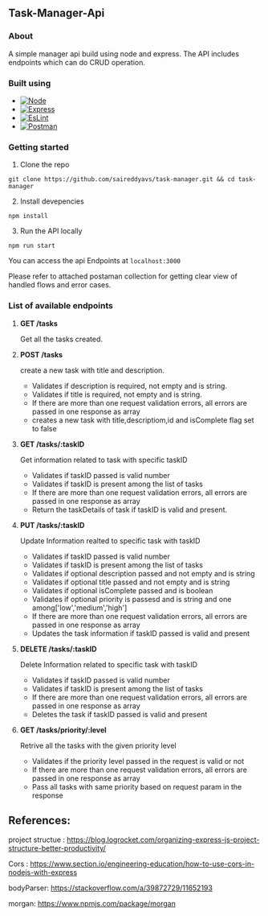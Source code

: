 ## Task-Manager-Api

### About

A simple manager api build using node and express. The API includes endpoints which can do CRUD operation.

### Built using

- [![Node][Node.js]][Node-url]
- [![Express][express.js]][express-url]
- [![EsLint][eslint.js]][eslint-url]
- [![Postman][postman.js]][postman-url]

### Getting started

1. Clone the repo

```
git clone https://github.com/saireddyavs/task-manager.git && cd task-manager
```

2. Install devepencies

```
npm install
```

3. Run the API locally

```
npm run start
```

You can access the api Endpoints at `localhost:3000`

Please refer to attached postaman collection for getting clear view of handled flows and error cases.

### List of available endpoints

1. **GET /tasks**

   Get all the tasks created.

2. **POST /tasks**

   create a new task with title and description.

   - Validates if description is required, not empty and is string.
   - Validates if title is required, not empty and is string.
   - If there are more than one request validation errors, all errors are passed in one response as array
   - creates a new task with title,descriptiom,id and isComplete flag set to false

3. **GET /tasks/:taskID**

   Get information related to task with specific taskID

   - Validates if taskID passed is valid number
   - Validates if taskID is present among the list of tasks
   - If there are more than one request validation errors, all errors are passed in one response as array
   - Return the taskDetails of task if taskID is valid and present.

4. **PUT /tasks/:taskID**

   Update Information realted to specific task with taskID

   - Validates if taskID passed is valid number
   - Validates if taskID is present among the list of tasks
   - Validates if optional description passed and not empty and is string
   - Validates if optional title passed and not empty and is string
   - Validates if optional isComplete passed and is boolean
   - Validates if optional priority is passesd and is string and one among['low','medium','high']
   - If there are more than one request validation errors, all errors are passed in one response as array
   - Updates the task information if taskID passed is valid and present

5. **DELETE /tasks/:taskID**

   Delete Information related to specific task with taskID

   - Validates if taskID passed is valid number
   - Validates if taskID is present among the list of tasks
   - If there are more than one request validation errors, all errors are passed in one response as array
   - Deletes the task if taskID passed is valid and present

6. **GET /tasks/priority/:level**

   Retrive all the tasks with the given priority level

   - Validates if the priority level passed in the request is valid or not
   - If there are more than one request validation errors, all errors are passed in one response as array
   - Pass all tasks with same priority based on request param in the response

## References:

project structue : https://blog.logrocket.com/organizing-express-js-project-structure-better-productivity/

Cors : https://www.section.io/engineering-education/how-to-use-cors-in-nodejs-with-express

bodyParser: https://stackoverflow.com/a/39872729/11652193

morgan: https://www.npmjs.com/package/morgan

[Node.js]: https://img.shields.io/badge/node.js-6DA55F?style=for-the-badge&logo=node.js&logoColor=white
[Node-url]: https://nodejs.org/en
[express.js]: https://img.shields.io/badge/express.js-%23404d59.svg?style=for-the-badge&logo=express&logoColor=%2361DAFB
[express-url]: https://expressjs.com/
[eslint.js]: https://img.shields.io/badge/ESLint-4B3263?style=for-the-badge&logo=eslint&logoColor=white
[eslint-url]: https://eslint.org/
[postman.js]: https://img.shields.io/badge/Postman-FF6C37?style=for-the-badge&logo=postman&logoColor=white
[postman-url]: https://www.postman.com/
